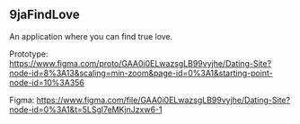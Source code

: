 ## 9jaFindLove
An application where you can find true love.

Prototype:
https://www.figma.com/proto/GAA0i0ELwazsgLB99vyjhe/Dating-Site?node-id=8%3A13&scaling=min-zoom&page-id=0%3A1&starting-point-node-id=10%3A356

Figma:
https://www.figma.com/file/GAA0i0ELwazsgLB99vyjhe/Dating-Site?node-id=0%3A1&t=5LSgl7eMKjnJzxw6-1
